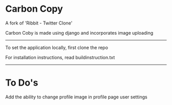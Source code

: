 Carbon Copy
=============

A fork of 'Ribbit - Twitter Clone'

Carbon Coby is made using django and incorporates image uploading

***

To set the application locally, first clone the repo 

For installation instructions, read buildinstruction.txt

***

To Do's
============

Add the ability to change profile image in profile page user settings

